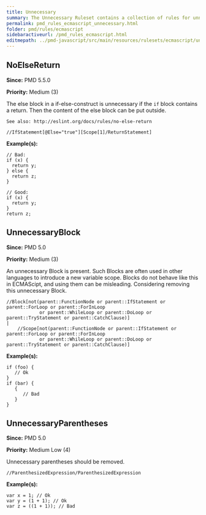```yaml
---
title: Unnecessary
summary: The Unnecessary Ruleset contains a collection of rules for unnecessary code.
permalink: pmd_rules_ecmascript_unnecessary.html
folder: pmd/rules/ecmascript
sidebaractiveurl: /pmd_rules_ecmascript.html
editmepath: ../pmd-javascript/src/main/resources/rulesets/ecmascript/unnecessary.xml
---
```

## NoElseReturn

**Since:** PMD 5.5.0

**Priority:** Medium (3)

The else block in a if-else-construct is unnecessary if the `if` block contains a return.
    Then the content of the else block can be put outside.
    
    See also: http://eslint.org/docs/rules/no-else-return

```
//IfStatement[@Else="true"][Scope[1]/ReturnStatement]
```

**Example(s):**

```
// Bad:
if (x) {
  return y;
} else {
  return z;
}

// Good:
if (x) {
  return y;
}
return z;
```

## UnnecessaryBlock

**Since:** PMD 5.0

**Priority:** Medium (3)

An unnecessary Block is present.  Such Blocks are often used in other languages to
    introduce a new variable scope.  Blocks do not behave like this in ECMAScipt, and using them can
    be misleading.  Considering removing this unnecessary Block.

```
//Block[not(parent::FunctionNode or parent::IfStatement or parent::ForLoop or parent::ForInLoop
			or parent::WhileLoop or parent::DoLoop or parent::TryStatement or parent::CatchClause)]
|
	//Scope[not(parent::FunctionNode or parent::IfStatement or parent::ForLoop or parent::ForInLoop
			or parent::WhileLoop or parent::DoLoop or parent::TryStatement or parent::CatchClause)]
```

**Example(s):**

```
if (foo) {
   // Ok
}
if (bar) {
   {
      // Bad
   }
}
```

## UnnecessaryParentheses

**Since:** PMD 5.0

**Priority:** Medium Low (4)

Unnecessary parentheses should be removed.

```
//ParenthesizedExpression/ParenthesizedExpression
```

**Example(s):**

```
var x = 1; // Ok
var y = (1 + 1); // Ok
var z = ((1 + 1)); // Bad
```

